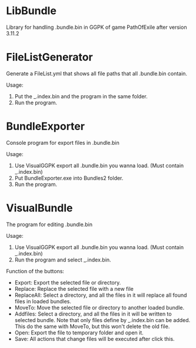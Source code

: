 # LibBundle
Library for handling .bundle.bin in GGPK of game PathOfExile after version 3.11.2
# FileListGenerator
Generate a FileList.yml that shows all file paths that all .bundle.bin contain.

Usage:
  1. Put the _.index.bin and the program in the same folder.
  2. Run the program.
# BundleExporter
Console program for export files in .bundle.bin

Usage:
  1. Use VisualGGPK export all .bundle.bin you wanna load. (Must contain _.index.bin)
  2. Put BundleExporter.exe into Bundles2 folder.
  3. Run the program.
# VisualBundle
The program for editing .bundle.bin

Usage:
  1. Use VisualGGPK export all .bundle.bin you wanna load. (Must contain _.index.bin)
  2. Run the program and select _.index.bin.

Function of the buttons:
  - Export: Export the selected file or directory.
  - Replace: Replace the selected file with a new file
  - ReplaceAll: Select a directory, and all the files in it will replace all found files in loaded bundles.
  - MoveTo: Move the selected file or directory to another loaded bundle.
  - Addfiles: Select a directory, and all the files in it will be written to selected bundle. Note that only files define by _.index.bin can be added. This do the same with MoveTo, but this won't delete the old file.
  - Open: Export the file to temporary folder and open it.
  - Save: All actions that change files will be executed after click this.
